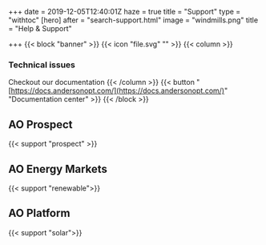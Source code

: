 +++
date = 2019-12-05T12:40:01Z
haze = true
title = "Support"
type = "withtoc"
[hero]
after = "search-support.html"
image = "windmills.png"
title = "Help & Support"

+++
{{< block "banner" >}}
{{< icon "file.svg" "" >}}
{{< column >}}

### Technical issues

Checkout our documentation {{< /column >}} {{< button "[https://docs.andersonopt.com/](https://docs.andersonopt.com/)" "Documentation center" >}} {{< /block >}}

## AO Prospect

{{< support "prospect" >}}

## AO Energy Markets

{{< support "renewable">}}

## AO Platform

{{< support "solar">}}